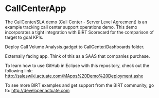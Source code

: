CallCenterApp
=============
The CallCenter/SLA demo (Call Center - Server Level Agreement)  is an example tracking call center support operations demo.  This demo incorporates a tight integration with BIRT Scorecard for the comparison of target to goal KPIs.

Deploy Call Volume Analysis.gadget to CallCenter/Dashboards folder.

Externally facing app.  Think of this as a SAAS that companies purchase.

To learn how to use GitHub in Eclipse with this repository, check out the following link:
http://saleswiki.actuate.com/MApps%20Demo%20Deployment.ashx

To see more BIRT examples and get support from the BIRT community, go to:
http://developer.actuate.com
